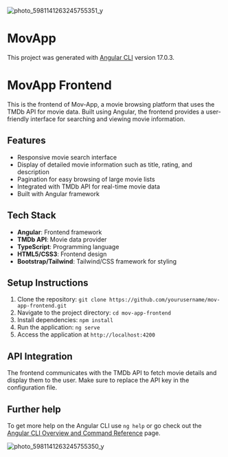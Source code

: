 ![photo_5981141263245755351_y](https://github.com/user-attachments/assets/1503ca7d-64d5-44ea-838a-ad3c58f81f6c)

# MovApp

This project was generated with [Angular CLI](https://github.com/angular/angular-cli) version 17.0.3.

# MovApp Frontend

This is the frontend of Mov-App, a movie browsing platform that uses the TMDb API for movie data. Built using Angular, the frontend provides a user-friendly interface for searching and viewing movie information.

## Features

- Responsive movie search interface
- Display of detailed movie information such as title, rating, and description
- Pagination for easy browsing of large movie lists
- Integrated with TMDb API for real-time movie data
- Built with Angular framework

## Tech Stack

- **Angular**: Frontend framework
- **TMDb API**: Movie data provider
- **TypeScript**: Programming language
- **HTML5/CSS3**: Frontend design
- **Bootstrap/Tailwind**: Tailwind/CSS framework for styling

## Setup Instructions

1. Clone the repository: `git clone https://github.com/yourusername/mov-app-frontend.git`
2. Navigate to the project directory: `cd mov-app-frontend`
3. Install dependencies: `npm install`
4. Run the application: `ng serve`
5. Access the application at `http://localhost:4200`

## API Integration

The frontend communicates with the TMDb API to fetch movie details and display them to the user. Make sure to replace the API key in the configuration file.

## Further help

To get more help on the Angular CLI use `ng help` or go check out the [Angular CLI Overview and Command Reference](https://angular.io/cli) page.

![photo_5981141263245755350_y](https://github.com/user-attachments/assets/c1dc3e16-5e36-499b-93a8-87f0a13182e7)



